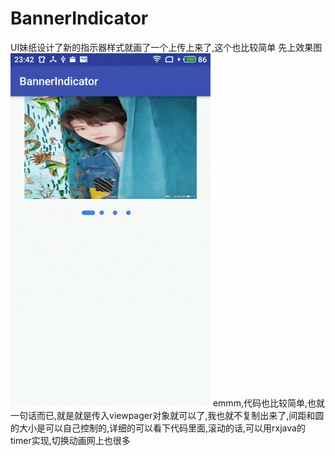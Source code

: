 # BannerIndicator
UI妹纸设计了新的指示器样式就画了一个上传上来了,这个也比较简单
先上效果图
![这里是效果图](https://github.com/wenbinAndroid/BannerIndicator/blob/master/photo/1538754705803.gif)
emmm,代码也比较简单,也就一句话而已,就是就是传入viewpager对象就可以了,我也就不复制出来了,间距和圆的大小是可以自己控制的,详细的可以看下代码里面,滚动的话,可以用rxjava的timer实现,切换动画网上也很多
